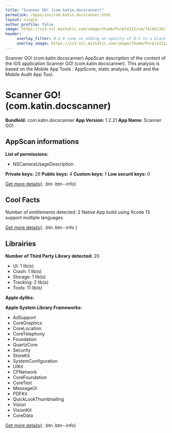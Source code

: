 ```yaml
---
title: "Scanner GO! (com.katin.docscanner)"
permalink: /apps/ios/com.katin.docscanner.html
layout: single
author_profile: false
image: https://is3-ssl.mzstatic.com/image/thumb/Purple112/v4/74/8d/26/748d26e7-d7dd-fbc2-0ac6-6ec5d155bf74/AppIcon-DarkBlue-1x_U007emarketing-0-5-0-85-220.png/512x512bb.jpg
header: 
     overlay_filter: 0.5 # same as adding an opacity of 0.5 to a black background
     overlay_image: https://is3-ssl.mzstatic.com/image/thumb/Purple112/v4/74/8d/26/748d26e7-d7dd-fbc2-0ac6-6ec5d155bf74/AppIcon-DarkBlue-1x_U007emarketing-0-5-0-85-220.png/512x512bb.jpg
---
```

Scanner GO! (com.katin.docscanner) AppScan description of the content of the iOS application Scanner GO! (com.katin.docscanner). This analysis is based on the Mobile App Tools : AppScore, static analysis, Audit and the Mobile Audit App Tool.

# Scanner GO! (com.katin.docscanner)

**BundleId:** com.katin.docscanner
**App Version:** 1.2.21
**App Name:** Scanner GO!


## AppScan informations 

**List of permissions:** 
- NSCameraUsageDescription
  
  
**Private keys:** 26
**Public keys:** 4
**Custom keys:** 1
**Low securit keys:** 0
  
[Get more details](/pricing.html){: .btn .btn--info}

## Cool Facts

Number of entitlements detected: 2
Native App
build using Xcode 13
support multiple languages
  
[Get more details](/pricing.html){: .btn .btn--info }

## Librairies 
**Number of Third Party Library detected:** 20
- UI: 1 lib(s)
- Crash: 1 lib(s)
- Storage: 1 lib(s)
- Tracking: 2 lib(s)
- Tools: 11 lib(s)


**Apple dylibs:**


**Apple System Library Frameworks:**
- AdSupport
- CoreGraphics
- CoreLocation
- CoreTelephony
- Foundation
- QuartzCore
- Security
- StoreKit
- SystemConfiguration
- UIKit
- CFNetwork
- CoreFoundation
- CoreText
- MessageUI
- PDFKit
- QuickLookThumbnailing
- Vision
- VisionKit
- CoreData


  
[Get more details](/pricing.html){: .btn .btn--info}

